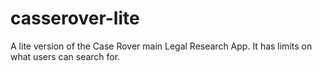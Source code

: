 # casserover-lite
A lite version of the Case Rover main Legal Research App. It has limits on what users can search for.
